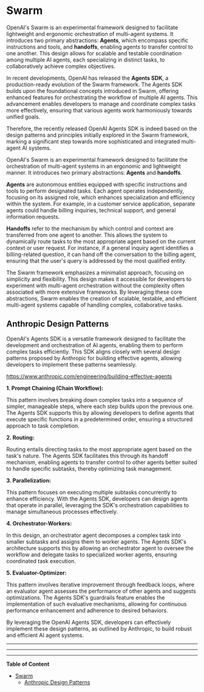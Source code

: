 # Swarm

OpenAI's Swarm is an experimental framework designed to facilitate lightweight and ergonomic orchestration of multi-agent systems. It introduces two primary abstractions: **Agents**, which encompass specific instructions and tools, and **handoffs**, enabling agents to transfer control to one another. This design allows for scalable and testable coordination among multiple AI agents, each specializing in distinct tasks, to collaboratively achieve complex objectives.

In recent developments, OpenAI has released the **Agents SDK**, a production-ready evolution of the Swarm framework. The Agents SDK builds upon the foundational concepts introduced in Swarm, offering enhanced features for orchestrating the workflow of multiple AI agents. This advancement enables developers to manage and coordinate complex tasks more effectively, ensuring that various agents work harmoniously towards unified goals.

Therefore, the recently released OpenAI Agents SDK is indeed based on the design patterns and principles initially explored in the Swarm framework, marking a significant step towards more sophisticated and integrated multi-agent AI systems.

OpenAI's Swarm is an experimental framework designed to facilitate the orchestration of multi-agent systems in an ergonomic and lightweight manner. It introduces two primary abstractions: **Agents** and **handoffs**.

**Agents** are autonomous entities equipped with specific instructions and tools to perform designated tasks. Each agent operates independently, focusing on its assigned role, which enhances specialization and efficiency within the system. For example, in a customer service application, separate agents could handle billing inquiries, technical support, and general information requests.

**Handoffs** refer to the mechanism by which control and context are transferred from one agent to another. This allows the system to dynamically route tasks to the most appropriate agent based on the current context or user request. For instance, if a general inquiry agent identifies a billing-related question, it can hand off the conversation to the billing agent, ensuring that the user's query is addressed by the most qualified entity.

The Swarm framework emphasizes a minimalist approach, focusing on simplicity and flexibility. This design makes it accessible for developers to experiment with multi-agent orchestration without the complexity often associated with more extensive frameworks. By leveraging these core abstractions, Swarm enables the creation of scalable, testable, and efficient multi-agent systems capable of handling complex, collaborative tasks.

## Anthropic Design Patterns

OpenAI's Agents SDK is a versatile framework designed to facilitate the development and orchestration of AI agents, enabling them to perform complex tasks efficiently. This SDK aligns closely with several design patterns proposed by Anthropic for building effective agents, allowing developers to implement these patterns seamlessly.

https://www.anthropic.com/engineering/building-effective-agents

**1. Prompt Chaining (Chain Workflow):**

This pattern involves breaking down complex tasks into a sequence of simpler, manageable steps, where each step builds upon the previous one. The Agents SDK supports this by allowing developers to define agents that execute specific functions in a predetermined order, ensuring a structured approach to task completion.

**2. Routing:**

Routing entails directing tasks to the most appropriate agent based on the task's nature. The Agents SDK facilitates this through its handoff mechanism, enabling agents to transfer control to other agents better suited to handle specific subtasks, thereby optimizing task management.

**3. Parallelization:**

This pattern focuses on executing multiple subtasks concurrently to enhance efficiency. With the Agents SDK, developers can design agents that operate in parallel, leveraging the SDK's orchestration capabilities to manage simultaneous processes effectively.

**4. Orchestrator-Workers:**

In this design, an orchestrator agent decomposes a complex task into smaller subtasks and assigns them to worker agents. The Agents SDK's architecture supports this by allowing an orchestrator agent to oversee the workflow and delegate tasks to specialized worker agents, ensuring coordinated task execution.

**5. Evaluator-Optimizer:**

This pattern involves iterative improvement through feedback loops, where an evaluator agent assesses the performance of other agents and suggests optimizations. The Agents SDK's guardrails feature enables the implementation of such evaluative mechanisms, allowing for continuous performance enhancement and adherence to desired behaviors.

By leveraging the OpenAI Agents SDK, developers can effectively implement these design patterns, as outlined by Anthropic, to build robust and efficient AI agent systems.

---

---

---

**Table of Content**

- [Swarm](#swarm)
  - [Anthropic Design Patterns](#anthropic-design-patterns)
